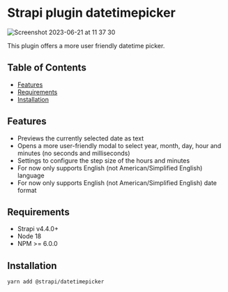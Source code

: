 # Strapi plugin datetimepicker
![Screenshot 2023-06-21 at 11 37 30](https://github.com/danivdwerf/strapi-datetimepicker/assets/15921568/fbfc0216-b69d-4689-abba-d45a5f27ee8a)

This plugin offers a more user friendly datetime picker.

## Table of Contents
- [Features](#features)
- [Requirements](#requirements)
- [Installation](#installation)

## Features
- Previews the currently selected date as text
- Opens a more user-friendly modal to select year, month, day, hour and minutes (no seconds and milliseconds)
- Settings to configure the step size of the hours and minutes
- For now only supports English (not American/Simplified English) language
- For now only supports English (not American/Simplified English) date format

## Requirements
- Strapi v4.4.0+
- Node 18
- NPM >= 6.0.0

## Installation
```bash
yarn add @strapi/datetimepicker
```
